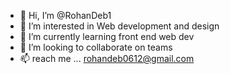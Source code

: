 - 👋 Hi, I’m @RohanDeb1
- 👀 I’m interested in Web development and design
- 🌱 I’m currently learning front end web dev
- 💞️ I’m looking to collaborate on teams
- 📫 reach me ... rohandeb0612@gmail.com

<!---
RohanDeb1/RohanDeb1 is a ✨ special ✨ repository because its `README.md` (this file) appears on your GitHub profile.
You can click the Preview link to take a look at your changes.
--->
